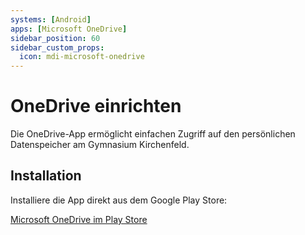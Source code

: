 ```yaml
---
systems: [Android]
apps: [Microsoft OneDrive]
sidebar_position: 60
sidebar_custom_props:
  icon: mdi-microsoft-onedrive
---
```


# OneDrive einrichten



Die OneDrive-App ermöglicht einfachen Zugriff auf den persönlichen Datenspeicher am Gymnasium Kirchenfeld.

## Installation

Installiere die App direkt aus dem Google Play Store:

[Microsoft OneDrive im Play Store](https://play.google.com/store/apps/details?id=com.microsoft.skydrive)
